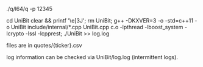 ./q/l64/q -p 12345

cd UniBit
clear && printf '\e[3J'; rm UniBit; g++ -DKXVER=3 -o -std=c++11 -o UniBit include/internal/*.cpp UniBit.cpp c.o -lpthread -lboost_system -lcrypto -lssl -lcpprest; ./UniBit >> log.log


files are in quotes/{ticker}.csv

log information can be checked via UniBit/log.log (intermittent logs).